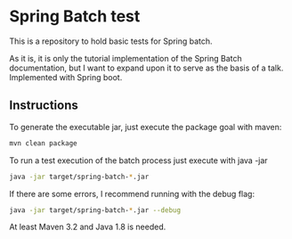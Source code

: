 # Spring Batch test

This is a repository to hold basic tests for Spring batch.

As it is, it is only the tutorial implementation of the Spring Batch documentation, but I want to expand upon it
to serve as the basis of a talk. Implemented with Spring boot.

## Instructions

To generate the executable jar, just execute the package goal with maven:

```bash
mvn clean package
```

To run a test execution of the batch process just execute with java -jar
```bash
java -jar target/spring-batch-*.jar
```

If there are some errors, I recommend running with the debug flag:

```bash
java -jar target/spring-batch-*.jar --debug
```

At least Maven 3.2 and Java 1.8 is needed.